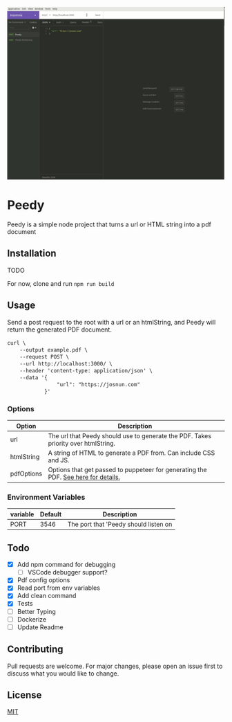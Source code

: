 ![Usage Example](https://raw.githubusercontent.com/josnun/peedy/master/data/screenshots/demo.gif)

# Peedy

Peedy is a simple node project that turns a url or HTML string into a pdf document

## Installation

TODO

For now, clone and run `npm run build`

## Usage

Send a post request to the root with a url or an htmlString, and Peedy will return the generated PDF document.

```
curl \
    --output example.pdf \
    --request POST \
    --url http://localhost:3000/ \
    --header 'content-type: application/json' \
    --data '{
                "url": "https://josnun.com"
            }'

```

### Options

| Option     | Description                                                                                                                                                         |
| ---------- | ------------------------------------------------------------------------------------------------------------------------------------------------------------------- |
| url        | The url that Peedy should use to generate the PDF. Takes priority over htmlString.                                                                                  |
| htmlString | A string of HTML to generate a PDF from. Can include CSS and JS.                                                                                                    |
| pdfOptions | Options that get passed to puppeteer for generating the PDF. [See here for details.](https://github.com/puppeteer/puppeteer/blob/v2.0.0/docs/api.md#pagepdfoptions) |

### Environment Variables

| variable | Default | Description                           |
| -------- | ------- | ------------------------------------- |
| PORT     | 3546    | The port that 'Peedy should listen on |

## Todo

- [x] Add npm command for debugging
  - [ ] VSCode debugger support?
- [x] Pdf config options
- [x] Read port from env variables
- [x] Add clean command
- [x] Tests
- [ ] Better Typing
- [ ] Dockerize
- [ ] Update Readme

## Contributing

Pull requests are welcome. For major changes, please open an issue first to discuss what you would like to change.

## License

[MIT](https://choosealicense.com/licenses/mit/)
